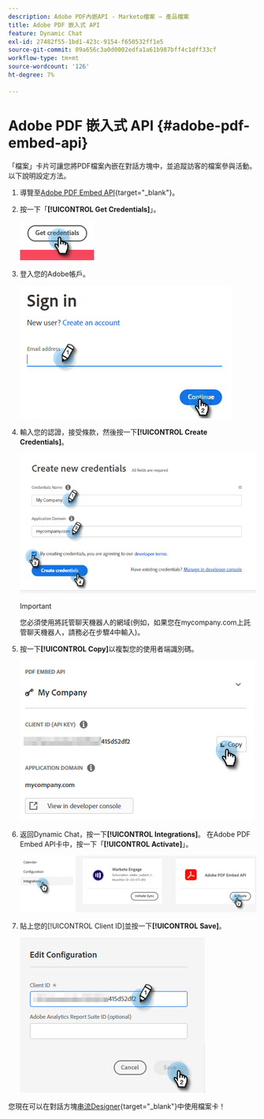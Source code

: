 ```yaml
---
description: Adobe PDF內嵌API - Marketo檔案 — 產品檔案
title: Adobe PDF 嵌入式 API
feature: Dynamic Chat
exl-id: 27482f55-1bd1-423c-9154-f650532ff1e5
source-git-commit: 09a656c3a0d0002edfa1a61b987bff4c1dff33cf
workflow-type: tm+mt
source-wordcount: '126'
ht-degree: 7%

---
```


# Adobe PDF 嵌入式 API {#adobe-pdf-embed-api}

「檔案」卡片可讓您將PDF檔案內嵌在對話方塊中，並追蹤訪客的檔案參與活動。 以下說明設定方法。

1. 導覽至[Adobe PDF Embed API](https://udp.adobe.io/document-services/apis/pdf-embed/){target="_blank"}。

1. 按一下「**[!UICONTROL Get Credentials]**」。

   ![](assets/adobe-pdf-embed-api-1.png)

1. 登入您的Adobe帳戶。

   ![](assets/adobe-pdf-embed-api-2.png)

1. 輸入您的認證，接受條款，然後按一下&#x200B;**[!UICONTROL Create Credentials]**。

   ![](assets/adobe-pdf-embed-api-3.png)

   >[!IMPORTANT]
   >
   >您必須使用將託管聊天機器人的網域(例如，如果您在mycompany.com上託管聊天機器人，請務必在步驟4中輸入)。

1. 按一下&#x200B;**[!UICONTROL Copy]**&#x200B;以複製您的使用者端識別碼。

   ![](assets/adobe-pdf-embed-api-4.png)

1. 返回Dynamic Chat，按一下&#x200B;**[!UICONTROL Integrations]**。 在Adobe PDF Embed API卡中，按一下「**[!UICONTROL Activate]**」。

   ![](assets/adobe-pdf-embed-api-5.png)

1. 貼上您的[!UICONTROL Client ID]並按一下&#x200B;**[!UICONTROL Save]**。

   ![](assets/adobe-pdf-embed-api-6.png)

您現在可以在對話方塊[串流Designer](/help/marketo/product-docs/demand-generation/dynamic-chat/automated-chat/stream-designer.md){target="_blank"}中使用檔案卡！
